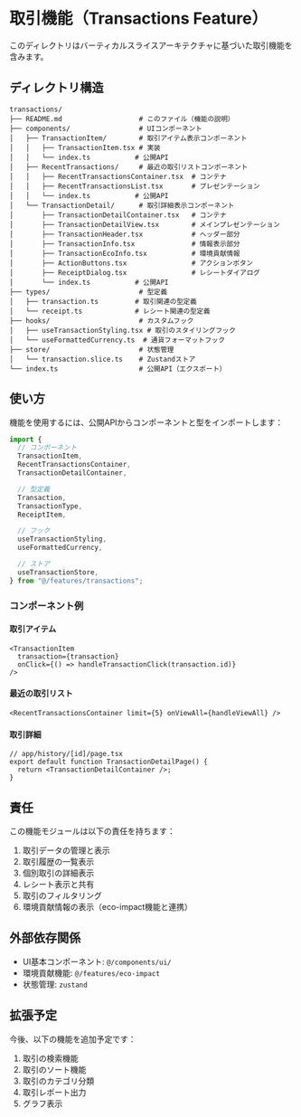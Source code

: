 # 取引機能（Transactions Feature）

このディレクトリはバーティカルスライスアーキテクチャに基づいた取引機能を含みます。

## ディレクトリ構造

```
transactions/
├── README.md                   # このファイル（機能の説明）
├── components/                 # UIコンポーネント
│   ├── TransactionItem/        # 取引アイテム表示コンポーネント
│   │   ├── TransactionItem.tsx # 実装
│   │   └── index.ts           # 公開API
│   ├── RecentTransactions/     # 最近の取引リストコンポーネント
│   │   ├── RecentTransactionsContainer.tsx  # コンテナ
│   │   ├── RecentTransactionsList.tsx       # プレゼンテーション
│   │   └── index.ts           # 公開API
│   └── TransactionDetail/      # 取引詳細表示コンポーネント
│       ├── TransactionDetailContainer.tsx   # コンテナ
│       ├── TransactionDetailView.tsx        # メインプレゼンテーション
│       ├── TransactionHeader.tsx            # ヘッダー部分
│       ├── TransactionInfo.tsx              # 情報表示部分
│       ├── TransactionEcoInfo.tsx           # 環境貢献情報
│       ├── ActionButtons.tsx                # アクションボタン
│       ├── ReceiptDialog.tsx                # レシートダイアログ
│       └── index.ts           # 公開API
├── types/                      # 型定義
│   ├── transaction.ts         # 取引関連の型定義
│   └── receipt.ts             # レシート関連の型定義
├── hooks/                      # カスタムフック
│   ├── useTransactionStyling.tsx # 取引のスタイリングフック
│   └── useFormattedCurrency.ts  # 通貨フォーマットフック
├── store/                      # 状態管理
│   └── transaction.slice.ts    # Zustandストア
└── index.ts                    # 公開API（エクスポート）
```

## 使い方

機能を使用するには、公開APIからコンポーネントと型をインポートします：

```typescript
import {
  // コンポーネント
  TransactionItem,
  RecentTransactionsContainer,
  TransactionDetailContainer,

  // 型定義
  Transaction,
  TransactionType,
  ReceiptItem,

  // フック
  useTransactionStyling,
  useFormattedCurrency,

  // ストア
  useTransactionStore,
} from "@/features/transactions";
```

### コンポーネント例

#### 取引アイテム

```tsx
<TransactionItem
  transaction={transaction}
  onClick={() => handleTransactionClick(transaction.id)}
/>
```

#### 最近の取引リスト

```tsx
<RecentTransactionsContainer limit={5} onViewAll={handleViewAll} />
```

#### 取引詳細

```tsx
// app/history/[id]/page.tsx
export default function TransactionDetailPage() {
  return <TransactionDetailContainer />;
}
```

## 責任

この機能モジュールは以下の責任を持ちます：

1. 取引データの管理と表示
2. 取引履歴の一覧表示
3. 個別取引の詳細表示
4. レシート表示と共有
5. 取引のフィルタリング
6. 環境貢献情報の表示（eco-impact機能と連携）

## 外部依存関係

- UI基本コンポーネント: `@/components/ui/`
- 環境貢献機能: `@/features/eco-impact`
- 状態管理: `zustand`

## 拡張予定

今後、以下の機能を追加予定です：

1. 取引の検索機能
2. 取引のソート機能
3. 取引のカテゴリ分類
4. 取引レポート出力
5. グラフ表示
